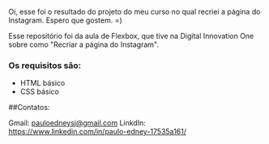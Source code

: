 Oi, esse foi o resultado do projeto do meu curso no qual recriei a página do Instagram. Espero que gostem. =)

Esse repositório foi da aula de Flexbox, que tive na Digital Innovation One sobre como "Recriar a página do Instagram".

### Os requisitos são:

* HTML básico
* CSS básico

##Contatos:

Gmail: pauloedneysj@gmail.com
LinkdIn: https://www.linkedin.com/in/paulo-edney-17535a161/
